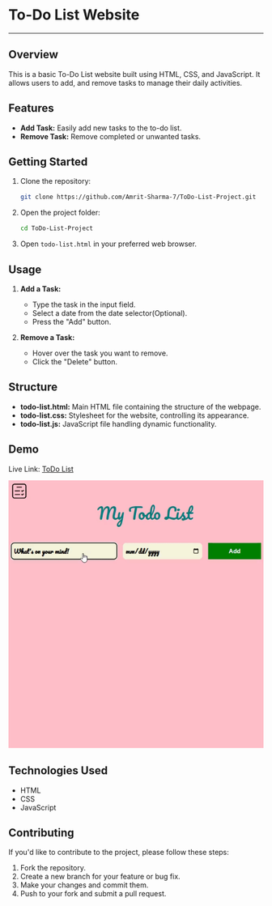 # To-Do List Website
---
## Overview

This is a basic To-Do List website built using HTML, CSS, and JavaScript. It allows users to add, and remove tasks to manage their daily activities.

## Features

- **Add Task:** Easily add new tasks to the to-do list.
- **Remove Task:** Remove completed or unwanted tasks.

## Getting Started

1. Clone the repository:

   ```bash
   git clone https://github.com/Amrit-Sharma-7/ToDo-List-Project.git
   ```

2. Open the project folder:

   ```bash
   cd ToDo-List-Project
   ```

3. Open `todo-list.html` in your preferred web browser.

## Usage

1. **Add a Task:**
   - Type the task in the input field.
   - Select a date from the date selector(Optional).
   - Press the "Add" button.

3. **Remove a Task:**
   - Hover over the task you want to remove.
   - Click the "Delete" button.

## Structure

- **todo-list.html:** Main HTML file containing the structure of the webpage.
- **todo-list.css:** Stylesheet for the website, controlling its appearance.
- **todo-list.js:** JavaScript file handling dynamic functionality.

## Demo

Live Link: [ToDo List](https://amrit-sharma-7.github.io/ToDo-List-Project/todo-list.html)


![Demo](demo.gif)


## Technologies Used

- HTML
- CSS
- JavaScript

## Contributing

If you'd like to contribute to the project, please follow these steps:

1. Fork the repository.
2. Create a new branch for your feature or bug fix.
3. Make your changes and commit them.
4. Push to your fork and submit a pull request.
